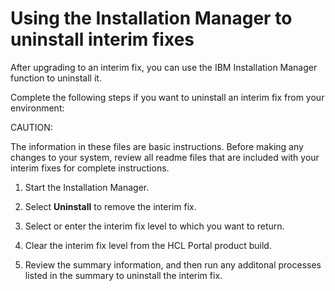 # Using the Installation Manager to uninstall interim fixes

After upgrading to an interim fix, you can use the IBM Installation Manager function to uninstall it.

Complete the following steps if you want to uninstall an interim fix from your environment:

CAUTION:

The information in these files are basic instructions. Before making any changes to your system, review all readme files that are included with your interim fixes for complete instructions.

1.  Start the Installation Manager.

2.  Select **Uninstall** to remove the interim fix.

3.  Select or enter the interim fix level to which you want to return.

4.  Clear the interim fix level from the HCL Portal product build.

5.  Review the summary information, and then run any additonal processes listed in the summary to uninstall the interim fix.



